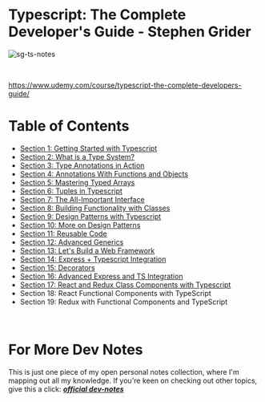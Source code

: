 # Typescript: The Complete Developer's Guide - Stephen Grider

![sg-ts-notes](./sg-ts-notes.png)

<br/>

https://www.udemy.com/course/typescript-the-complete-developers-guide/

# Table of Contents

- [Section 1: Getting Started with Typescript](sections/01)
- [Section 2: What is a Type System?](sections/02)
- [Section 3: Type Annotations in Action](sections/03)
- [Section 4: Annotations With Functions and Objects](sections/04)
- [Section 5: Mastering Typed Arrays](sections/05)
- [Section 6: Tuples in Typescript](sections/06)
- [Section 7: The All-Important Interface](sections/07)
- [Section 8: Building Functionality with Classes](sections/08)
- [Section 9: Design Patterns with Typescript](sections/09)
- [Section 10: More on Design Patterns](sections/10)
- [Section 11: Reusable Code](sections/11)
- [Section 12: Advanced Generics](sections/12)
- [Section 13: Let's Build a Web Framework](sections/13)
- [Section 14: Express + Typescript Integration](sections/14)
- [Section 15: Decorators](sections/15)
- [Section 16: Advanced Express and TS Integration](sections/16)
- [Section 17: React and Redux Class Components with Typescript](sections/17)
- Section 18: React Functional Components with TypeScript
- Section 19: Redux with Functional Components and TypeScript

<br/>

# For More Dev Notes

This is just one piece of my open personal notes collection, where I'm mapping out all my knowledge. If you're keen on checking out other topics, give this a click: ***[official dev-notes](https://github.com/gabrielvsantana/dev-notes)***